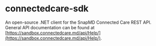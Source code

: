 # connectedcare-sdk

An open-source .NET client for the SnapMD Connected Care REST API. General API documentation can be found at [https://sandbox.connectedcare.md/api/Help/](https://sandbox.connectedcare.md/api/Help/).
